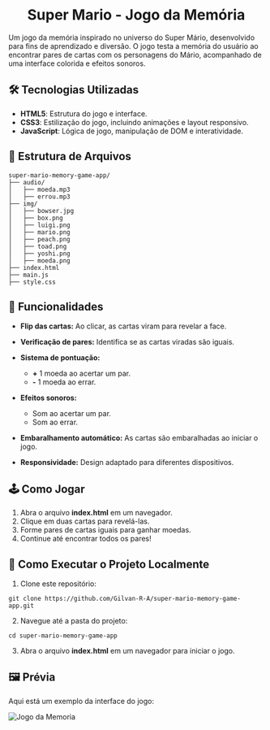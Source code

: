 <h1 align="center">
   Super Mario - Jogo da Memória
</h1>

Um jogo da memória inspirado no universo do Super Mário, desenvolvido para fins de aprendizado e diversão. O jogo testa a memória do usuário ao encontrar pares de cartas com os personagens do Mário, acompanhado de uma interface colorida e efeitos sonoros.   

## 🛠️ Tecnologias Utilizadas   

- **HTML5**: Estrutura do jogo e interface.   
- **CSS3**: Estilização do jogo, incluindo animações e layout responsivo.   
- **JavaScript**: Lógica de jogo, manipulação de DOM e interatividade.   

## 📂 Estrutura de Arquivos   

```   
super-mario-memory-game-app/
├── audio/
│   ├── moeda.mp3
│   ├── errou.mp3
├── img/
│   ├── bowser.jpg
│   ├── box.png
│   ├── luigi.png
│   ├── mario.png
│   ├── peach.png
│   ├── toad.png
│   ├── yoshi.png
│   ├── moeda.png
├── index.html
├── main.js
├── style.css
```   

## 🌟 Funcionalidades   

- **Flip das cartas:** Ao clicar, as cartas viram para revelar a face.   
- **Verificação de pares:** Identifica se as cartas viradas são iguais.   
- **Sistema de pontuação:**   

   - **+** 1 moeda ao acertar um par.
   - **-** 1 moeda ao errar.   

- **Efeitos sonoros:**   

   - Som ao acertar um par.
   - Som ao errar.   

- **Embaralhamento automático:** As cartas são embaralhadas ao iniciar o jogo.   
- **Responsividade:** Design adaptado para diferentes dispositivos.   


## 🕹️ Como Jogar   

1. Abra o arquivo **index.html** em um navegador.
2. Clique em duas cartas para revelá-las.
3. Forme pares de cartas iguais para ganhar moedas.
4. Continue até encontrar todos os pares!   


## 🚀 Como Executar o Projeto Localmente   

1. Clone este repositório:   

```   
git clone https://github.com/Gilvan-R-A/super-mario-memory-game-app.git
```   

2. Navegue até a pasta do projeto:   

```   
cd super-mario-memory-game-app
```   

3. Abra o arquivo **index.html** em um navegador para iniciar o jogo.   

## 🖼️ Prévia   

Aqui está um exemplo da interface do jogo:


 ![Jogo da Memoria](img/Jogo-da-Memoria-Com-Super-Mario.jpg)   
